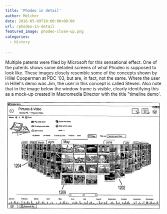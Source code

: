 ```yaml
---
title: 'Phodeo in detail'
author: Melcher
date: 2016-05-09T10:00:00+00:00
url: /phodeo-in-detail
featured_image: phodeo-close-up.png
categories:
  - History

---
```


Multiple patents were filed by Microsoft for this sensational effect. One of the patents shows some detailed screens of what Phodeo is supposed to look like. These images closely resemble some of the concepts shown by Hillel Cooperman at PDC '03, but are, in fact, not the same. Where the user in Hillel's demo was Jim, the user in this concept is called Steven. Also note that in the image below the window frame is visible, clearly identifying this as a mock-up created in Macromedia Director with the title "timeline demo'.

![](phodeo-close-up.png)